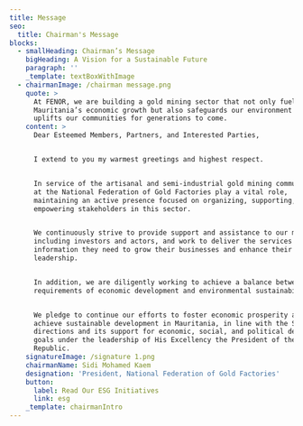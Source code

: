 ```yaml
---
title: Message
seo:
  title: Chairman's Message
blocks:
  - smallHeading: Chairman’s Message
    bigHeading: A Vision for a Sustainable Future
    paragraph: ''
    _template: textBoxWithImage
  - chairmanImage: /chairman message.png
    quote: >
      At FENOR, we are building a gold mining sector that not only fuels
      Mauritania’s economic growth but also safeguards our environment and
      uplifts our communities for generations to come.
    content: >
      Dear Esteemed Members, Partners, and Interested Parties,


      I extend to you my warmest greetings and highest respect.


      In service of the artisanal and semi-industrial gold mining community, we
      at the National Federation of Gold Factories play a vital role,
      maintaining an active presence focused on organizing, supporting, and
      empowering stakeholders in this sector.


      We continuously strive to provide support and assistance to our members,
      including investors and actors, and work to deliver the services and
      information they need to grow their businesses and enhance their
      leadership.


      In addition, we are diligently working to achieve a balance between the
      requirements of economic development and environmental sustainability.


      We pledge to continue our efforts to foster economic prosperity and to
      achieve sustainable development in Mauritania, in line with the State’s
      directions and its support for economic, social, and political development
      goals under the leadership of His Excellency the President of the
      Republic.
    signatureImage: /signature 1.png
    chairmanName: Sidi Mohamed Kaem
    designation: 'President, National Federation of Gold Factories'
    button:
      label: Read Our ESG Initiatives
      link: esg
    _template: chairmanIntro
---
```


